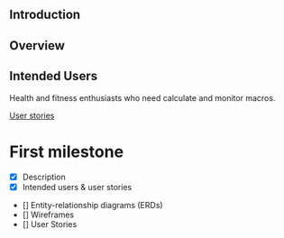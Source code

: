 ## Introduction

## Overview

## Intended Users 

Health and fitness enthusiasts who need calculate and monitor macros.

[User stories](docs/user-stories.md)

# First milestone

* [x] Description
* [x] Intended users &amp; user stories
* [] Entity-relationship diagrams (ERDs)
* [] Wireframes
* [] User Stories